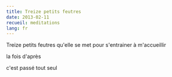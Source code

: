```yaml
---
title: Treize petits feutres
date: 2013-02-11
recueil: meditations
lang: fr
---
```


Treize petits feutres
qu'elle se met
pour s'entrainer à m'accueillir

la fois d'après

c'est passé tout seul
